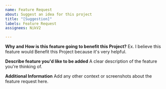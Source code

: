```yaml
---
name: Feature Request
about: Suggest an idea for this project
title: "[Suggestion]"
labels: Feature Request
assignees: NikV2

---
```


**Why and How is this feature going to benefit this Project?**
Ex. I believe this feature would Benefit this Project because it's very helpful.

**Describe feature you'd like to be added**
A clear description of the feature you're thinking of.

**Additional Information**
Add any other context or screenshots about the feature request here.
